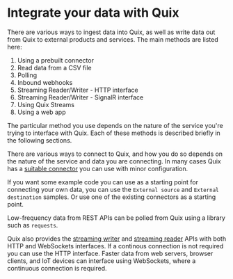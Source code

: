 # Integrate your data with Quix

There are various ways to ingest data into Quix, as well as write data out from Quix to external products and services. The main methods are listed here:

1. Using a prebuilt connector
2. Read data from a CSV file
3. Polling
4. Inbound webhooks
5. Streaming Reader/Writer - HTTP interface
6. Streaming Reader/Writer - SignalR interface
7. Using Quix Streams
8. Using a web app

The particular method you use depends on the nature of the service you're trying to interface with Quix. Each of these methods is described briefly in the following sections.

There are various ways to connect to Quix, and how you do so depends on the nature of the service and data you are connecting. In many cases Quix has a [suitable connector](../../connectors/index.md) you can use with minor configuration. 

If you want some example code you can use as a starting point for connecting your own data, you can use the `External source` and `External destination` samples. Or use one of the existing connectors as a starting point.

Low-frequency data from REST APIs can be polled from Quix using a library such as `requests`. 

Quix also provides the [streaming writer](../../apis/streaming-writer-api/index.md) and [streaming reader](../../apis/streaming-reader-api/index.md) APIs with both HTTP and WebSockets interfaces. If a continous connection is not required you can use the HTTP interface. Faster data from web servers, browser clients, and IoT devices can interface using WebSockets, where a continuous connection is required.

